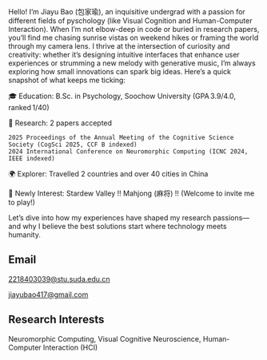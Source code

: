 



Hello! I’m Jiayu Bao (包家瑜), an inquisitive undergrad with a passion for different fields of pyschology (like Visual Cognition and Human-Computer Interaction). When I’m not elbow-deep in code or buried in research papers, you’ll find me chasing sunrise vistas on weekend hikes or framing the world through my camera lens. I thrive at the intersection of curiosity and creativity: whether it’s designing intuitive interfaces that enhance user experiences or strumming a new melody with generative music, I’m always exploring how small innovations can spark big ideas. Here’s a quick snapshot of what keeps me ticking:

🎓 Education: B.Sc. in Psychology, Soochow University (GPA 3.9/4.0, ranked 1/40)

🔬 Research: 2 papers accepted

	2025 Proceedings of the Annual Meeting of the Cognitive Science Society (CogSci 2025, CCF B indexed)
	2024 International Conference on Neuromorphic Computing (ICNC 2024, IEEE indexed)

🌍 Explorer: Travelled 2 countries and over 40 cities in China

🎨 Newly Interest: Stardew Valley !! Mahjong (麻将) !! (Welcome to invite me to play!)

Let’s dive into how my experiences have shaped my research passions—and why I believe the best solutions start where technology meets humanity.

## Email
2218403039@stu.suda.edu.cn

jiayubao417@gmail.com

## Research Interests
Neuromorphic Computing, Visual Cognitive Neuroscience, Human-Computer Interaction (HCI)